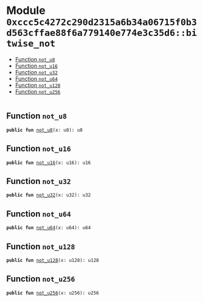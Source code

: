 
<a id="0xccc5c4272c290d2315a6b34a06715f0b3d563cffae88f6a779140e774e3c35d6_bitwise_not"></a>

# Module `0xccc5c4272c290d2315a6b34a06715f0b3d563cffae88f6a779140e774e3c35d6::bitwise_not`



-  [Function `not_u8`](#0xccc5c4272c290d2315a6b34a06715f0b3d563cffae88f6a779140e774e3c35d6_bitwise_not_not_u8)
-  [Function `not_u16`](#0xccc5c4272c290d2315a6b34a06715f0b3d563cffae88f6a779140e774e3c35d6_bitwise_not_not_u16)
-  [Function `not_u32`](#0xccc5c4272c290d2315a6b34a06715f0b3d563cffae88f6a779140e774e3c35d6_bitwise_not_not_u32)
-  [Function `not_u64`](#0xccc5c4272c290d2315a6b34a06715f0b3d563cffae88f6a779140e774e3c35d6_bitwise_not_not_u64)
-  [Function `not_u128`](#0xccc5c4272c290d2315a6b34a06715f0b3d563cffae88f6a779140e774e3c35d6_bitwise_not_not_u128)
-  [Function `not_u256`](#0xccc5c4272c290d2315a6b34a06715f0b3d563cffae88f6a779140e774e3c35d6_bitwise_not_not_u256)


<pre><code></code></pre>



<a id="0xccc5c4272c290d2315a6b34a06715f0b3d563cffae88f6a779140e774e3c35d6_bitwise_not_not_u8"></a>

## Function `not_u8`



<pre><code><b>public</b> <b>fun</b> <a href="bitwise.md#0xccc5c4272c290d2315a6b34a06715f0b3d563cffae88f6a779140e774e3c35d6_bitwise_not_not_u8">not_u8</a>(x: u8): u8
</code></pre>



<a id="0xccc5c4272c290d2315a6b34a06715f0b3d563cffae88f6a779140e774e3c35d6_bitwise_not_not_u16"></a>

## Function `not_u16`



<pre><code><b>public</b> <b>fun</b> <a href="bitwise.md#0xccc5c4272c290d2315a6b34a06715f0b3d563cffae88f6a779140e774e3c35d6_bitwise_not_not_u16">not_u16</a>(x: u16): u16
</code></pre>



<a id="0xccc5c4272c290d2315a6b34a06715f0b3d563cffae88f6a779140e774e3c35d6_bitwise_not_not_u32"></a>

## Function `not_u32`



<pre><code><b>public</b> <b>fun</b> <a href="bitwise.md#0xccc5c4272c290d2315a6b34a06715f0b3d563cffae88f6a779140e774e3c35d6_bitwise_not_not_u32">not_u32</a>(x: u32): u32
</code></pre>



<a id="0xccc5c4272c290d2315a6b34a06715f0b3d563cffae88f6a779140e774e3c35d6_bitwise_not_not_u64"></a>

## Function `not_u64`



<pre><code><b>public</b> <b>fun</b> <a href="bitwise.md#0xccc5c4272c290d2315a6b34a06715f0b3d563cffae88f6a779140e774e3c35d6_bitwise_not_not_u64">not_u64</a>(x: u64): u64
</code></pre>



<a id="0xccc5c4272c290d2315a6b34a06715f0b3d563cffae88f6a779140e774e3c35d6_bitwise_not_not_u128"></a>

## Function `not_u128`



<pre><code><b>public</b> <b>fun</b> <a href="bitwise.md#0xccc5c4272c290d2315a6b34a06715f0b3d563cffae88f6a779140e774e3c35d6_bitwise_not_not_u128">not_u128</a>(x: u128): u128
</code></pre>



<a id="0xccc5c4272c290d2315a6b34a06715f0b3d563cffae88f6a779140e774e3c35d6_bitwise_not_not_u256"></a>

## Function `not_u256`



<pre><code><b>public</b> <b>fun</b> <a href="bitwise.md#0xccc5c4272c290d2315a6b34a06715f0b3d563cffae88f6a779140e774e3c35d6_bitwise_not_not_u256">not_u256</a>(x: u256): u256
</code></pre>
